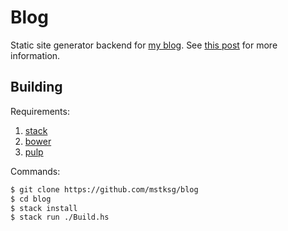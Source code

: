 Blog
====

Static site generator backend for [my blog][].  See [this post][hakyll-post]
for more information.

[my blog]: https://blog.jle.im
[hakyll-post]: https://blog.jle.im/entry/blog-rewrite-with-hakyll-and-purescript.html.

Building
--------

Requirements:

1.  [stack][]
2.  [bower][]
3.  [pulp][]

[stack]: https://docs.haskellstack.org/en/stable/README/
[bower]: https://bower.io
[pulp]: https://github.com/bodil/pulp

Commands:

~~~bash
$ git clone https://github.com/mstksg/blog
$ cd blog
$ stack install
$ stack run ./Build.hs
~~~

